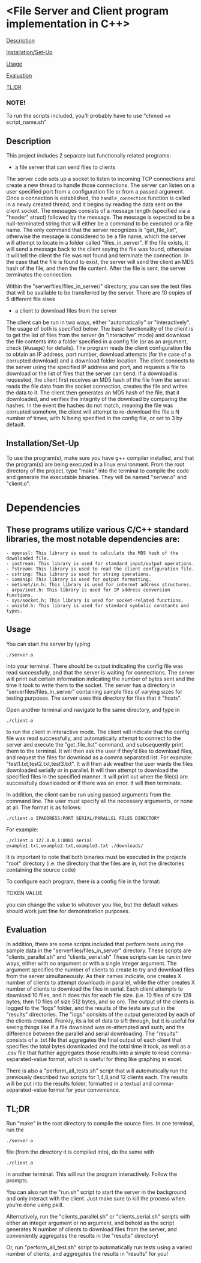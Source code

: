 # <File Server and Client program implementation in C++>

[Description](#Description)

[Installation/Set-Up](#Installation/Set-Up)

[Usage](#Usage)

[Evaluation](#Evaluation)

[TL;DR](#TL;DR)

### NOTE!
To run the scripts included, you'll probably have to use "chmod +x script_name.sh"

## Description
This project includes 2 separate but functionally related programs: 
- a file server that can send files to clients

The server code sets up a socket to listen to incoming TCP connections and create a new thread to handle those connections. The server can listen on a user specified port from a configuration file or
from a passed argument. Once a connection is established, the `handle_connection` function is called in a newly created thread, and it begins by reading the data sent on the client socket. The messages 
consists of a message length (specified via a "header" struct) followed by the message. The message is expected to be a null-terminated string that will either be a command to be executed or a file name.
The only command that the server recognizes is "get_file_list", otherwise the message is considered to be a file name, which the server will attempt to locate in a folder called "files_in_server". If the
file exists, it will send a message back to the client saying the file was found, otherwise it will tell the client the file was not found and terminate the connection. In the case that the file is found
to exist, the server will send the client an MD5 hash of the file, and then the file content. After the file is sent, the server terminates the connection.

Within the "serverfiles/files_in_server/" directory, you can see the test files that will be available to be transferred by the server. There are 10
copies of 5 different file sises 


- a client to download files from the server

The client can be run in two ways, either "automatically" or "interactively". The usage of both is specified below. The basic functionality of the client is to get the list of files from the server (in "interactive" mode)
and download the file contents into a folder specified in a config file (or as an argument, check (#usage) for details). The program reads the client configuration file to obtain an IP address, port number, download attempts
(for the case of a corrupted download) and a download folder location. The client connects to the server using the specified IP address and port, and requests a file to download or the list of files that the server can send.
If a download is requested, the client first receives an MD5 hash of the file from the server. reads the file data from the socket connection, creates the file and writes the data to it. The client then generates an MD5 hash 
of the file, that it downloaded, and verifies the integrity of the download by comparing the hashes. In the event the hashes do not match, meaning the file was corrupted somehow, the client will attempt to re-download the file
a N number of times, with N being specified in the config file, or set to 3 by default. 

## Installation/Set-Up

To use the program(s), make sure you have g++ compiler installed, and that the program(s) are being executed in a linux environment. From the root directory of the project, type "make" into the terminal to compile the code and 
generate the executable binaries. They will be named "server.o" and "client.o".

# Dependencies

These programs utilize various C/C++ standard libraries, the most notable dependencies are:
- 
    - openssl: This library is used to calculate the MD5 hash of the downloaded file.
    - iostream: This library is used for standard input/output operations.
    - fstream: This library is used to read the client configuration file.
    - cstring: This library is used for string operations.
    - iomanip: This library is used for output formatting.
    - netinet/in.h: This library is used for internet address structures.
    - arpa/inet.h: This library is used for IP address conversion functions.
    - sys/socket.h: This library is used for socket-related functions.
    - unistd.h: This library is used for standard symbolic constants and types.

## Usage

You can start the server by typing 

    ./server.o
    
into your terminal. There should be output indicating the config file was read successfully, and that the server is waiting for connections. The server will print out
certain information indicating the number of bytes sent and the time it took to write them to the socket. The server has a directory in "serverfiles/files_in_server" containing sample files of varying sizes for testing
purposes. The server uses this directory for files that it "hosts".

Open another terminal and navigate to the same directory, and type in  

    ./client.o
    
to run the client in interactive mode. The client will indicate that the config file was read successfully, and automatically 
attempt to connect to the server and execute the "get_file_list" command, and subsequently print them to the terminal. It will then ask the user if they'd like to download files, and request the files for download as
a comma separated list. For example: "test1.txt,test2.txt,test3.txt". It will then ask weather the user wants the files downloaded serially or in parallel. It will then attempt to download the specified files in 
the specified manner. It will print out when the file(s) are successfully downloaded or if there was an error. It will then terminate. 

In addition, the client can be run using passed arguments from the command line. The user must specify all the necessary arguments, or none at all. The format is as follows:
    
    ./client.o IPADDRESS:PORT SERIAL/PARALLEL FILES DIRECTORY
    
For example:

    ./client.o 127.0.0.1:8081 serial example1.txt,example2.txt,example3.txt ./downloads/

It is important to note that both binaries must be executed in the projects "root" directory (i.e. the directory that the files are in, not the directories containing the source code)

To configure each program, there is a config file in the format:

TOKEN VALUE

you can change the value to whatever you like, but the default values should work just fine for demonstration purposes.

## Evaluation

In addition, there are some scripts included that perform tests using the sample data in the "serverfiles/files_in_server" directory. These scripts are "clients_parallel.sh" and "clients_serial.sh" These scripts can be 
run in two ways, either with no argument or with a single integer argument. The argument specifies the number of clients to create to try and download files from the server simultaneously. As their names indicate, one
creates X number of clients to attempt downloads in parallel, while the other creates X number of clients to download the files in serial. Each client attempts to download 10 files, and it does this for each file size. 
(i.e. 10 files of size 128 bytes, then 10 files of size 512 bytes, and so on). The output of the clients is logged to the "logs" folder, and the results of the tests are put in the "results" directories. The "logs" consists
of the output generated by each of the clients created. Frankly, its a lot of data to sift through, but it is useful for seeing things like if a file download was re-attempted and such, and the difference between the parallel
and serial downloading. The "results" consists of a .txt file that aggregates the final output of each client that specifies the total bytes downloaded and the total time it took, as well as a .csv file that further aggregates
those results into a simple to read comma-separated-value format, which is useful for thing like graphing in excel. 

There is also a "perform_all_tests.sh" script that will automatically run the previously described two scripts for 1,4,8,and 12 clients each. The results will be put into the results folder, formatted in a textual and comma-separated-value
format for your convenience.


## TL;DR

Run "make" in the root directory to compile the source files. In one terminal, run the 

    ./server.o
    
file (from the directory it is compiled into), do the same with 

    ./client.o

in another terminal. This will run the program interactively. Follow the prompts.

You can also run the "run.sh" script to start the server in the background and only interact with the client. Just make sure to kill the process when you're done using pkill. 

Alternatively, run the "clients_parallel.sh" or "clients_serial.sh" scripts with either an integer argument or no argument, and behold as the script generates N number of clients to download files
from the server, and conveniently aggregates the results in the "results" directory!

Or, run "perform_all_test.sh" script to automatically run tests using a varied number of clients, and aggregates the results in "results" for you!

